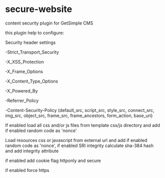 # secure-website
content security plugin for GetSimple CMS


this plugin help to configure:


Security header settings

-Strict_Transport_Security

-X_XSS_Protection

-X_Frame_Options

-X_Content_Type_Options

-X_Powered_By

-Referrer_Policy

-Content-Security-Policy (default_src, script_src, style_src, connect_src, img_src, object_src, frame_src, frame_ancestors, form_action, base_uri)


If enabled load all css and/or js files from template css/js directory and add if enabled random code as 'nonce'


Load resources css or javascript from external url and add if enabled random code as 'nonce', if enabled SRI integrity calculate sha-384 hash and add integrity attribute


if enabled add cookie flag httponly and secure


if enabled force https
